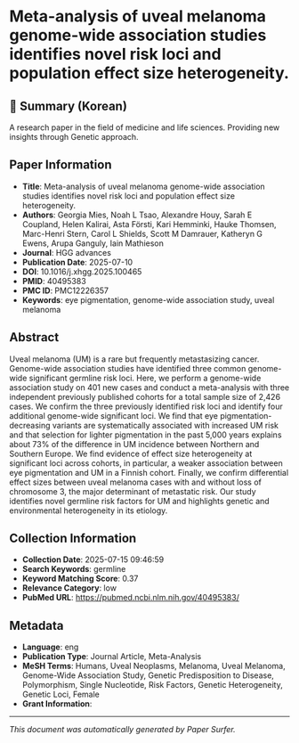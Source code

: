 # Meta-analysis of uveal melanoma genome-wide association studies identifies novel risk loci and population effect size heterogeneity.

## 📝 Summary (Korean)
A research paper in the field of medicine and life sciences. Providing new insights through Genetic approach.

## Paper Information
- **Title**: Meta-analysis of uveal melanoma genome-wide association studies identifies novel risk loci and population effect size heterogeneity.
- **Authors**: Georgia Mies, Noah L Tsao, Alexandre Houy, Sarah E Coupland, Helen Kalirai, Asta Försti, Kari Hemminki, Hauke Thomsen, Marc-Henri Stern, Carol L Shields, Scott M Damrauer, Katheryn G Ewens, Arupa Ganguly, Iain Mathieson
- **Journal**: HGG advances
- **Publication Date**: 2025-07-10
- **DOI**: 10.1016/j.xhgg.2025.100465
- **PMID**: 40495383
- **PMC ID**: PMC12226357
- **Keywords**: eye pigmentation, genome-wide association study, uveal melanoma

## Abstract
Uveal melanoma (UM) is a rare but frequently metastasizing cancer. Genome-wide association studies have identified three common genome-wide significant germline risk loci. Here, we perform a genome-wide association study on 401 new cases and conduct a meta-analysis with three independent previously published cohorts for a total sample size of 2,426 cases. We confirm the three previously identified risk loci and identify four additional genome-wide significant loci. We find that eye pigmentation-decreasing variants are systematically associated with increased UM risk and that selection for lighter pigmentation in the past 5,000 years explains about 73% of the difference in UM incidence between Northern and Southern Europe. We find evidence of effect size heterogeneity at significant loci across cohorts, in particular, a weaker association between eye pigmentation and UM in a Finnish cohort. Finally, we confirm differential effect sizes between uveal melanoma cases with and without loss of chromosome 3, the major determinant of metastatic risk. Our study identifies novel germline risk factors for UM and highlights genetic and environmental heterogeneity in its etiology.

## Collection Information
- **Collection Date**: 2025-07-15 09:46:59
- **Search Keywords**: germline
- **Keyword Matching Score**: 0.37
- **Relevance Category**: low
- **PubMed URL**: https://pubmed.ncbi.nlm.nih.gov/40495383/

## Metadata
- **Language**: eng
- **Publication Type**: Journal Article, Meta-Analysis
- **MeSH Terms**: Humans, Uveal Neoplasms, Melanoma, Uveal Melanoma, Genome-Wide Association Study, Genetic Predisposition to Disease, Polymorphism, Single Nucleotide, Risk Factors, Genetic Heterogeneity, Genetic Loci, Female
- **Grant Information**: 

---
*This document was automatically generated by Paper Surfer.*
